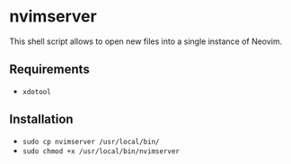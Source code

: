 # nvimserver
This shell script allows to open new files into a single instance of Neovim.

## Requirements

- `xdotool` 

## Installation

- `sudo cp nvimserver /usr/local/bin/`
- `sudo chmod +x /usr/local/bin/nvimserver`
